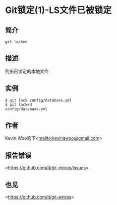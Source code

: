 
# Git锁定(1)-LS文件已被锁定

## 简介

`git-locked`

## 描述

列出已锁定的本地文件

## 实例

```
$ git lock config/database.yml
$ git locked
config/database.yml
```

## 作者

Kevin Woo笔下\<<mailto:kevinawoo@gmail.com>>

## 报告错误

\<<https://github.com/tj/git-extras/issues>>

## 也见

\<<https://github.com/tj/git-extras>>
